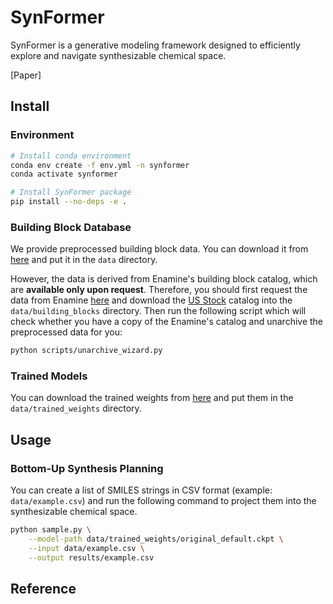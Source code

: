 # SynFormer

SynFormer is a generative modeling framework designed to efficiently explore and navigate synthesizable chemical space.

[Paper]

## Install

### Environment

```bash
# Install conda environment
conda env create -f env.yml -n synformer
conda activate synformer

# Install SynFormer package
pip install --no-deps -e .
```

### Building Block Database

We provide preprocessed building block data. You can download it from [here](#link) and put it in the `data` directory.

However, the data is derived from Enamine's building block catalog, which are **available only upon request**.
Therefore, you should first request the data from Enamine [here](https://enamine.net/building-blocks/building-blocks-catalog) and download the <ins>US Stock</ins> catalog into the `data/building_blocks` directory.
Then run the following script which will check whether you have a copy of the Enamine's catalog and unarchive the preprocessed data for you:
```bash
python scripts/unarchive_wizard.py
```

### Trained Models

You can download the trained weights from [here](#link) and put them in the `data/trained_weights` directory.


## Usage

### Bottom-Up Synthesis Planning

You can create a list of SMILES strings in CSV format (example: `data/example.csv`) and run the following command to project them into the synthesizable chemical space.
```bash
python sample.py \
    --model-path data/trained_weights/original_default.ckpt \
    --input data/example.csv \
    --output results/example.csv
```


## Reference


